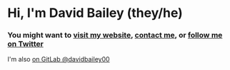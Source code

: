 # Hi, I'm David Bailey (they/he)

### You might want to [visit my website](https://davidbailey.codes/), [contact me](https://davidbailey.codes/contact), or [follow me on Twitter](https://twitter.com/intent/follow?screen_name=davidbailey00)

I'm also [on GitLab @davidbailey00](https://gitlab.com/davidbailey00)
